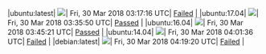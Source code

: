 |ubuntu:latest| ![](https://cdn.rawgit.com/Neilpang/acmetest/master/status/ubuntu-latest.svg?1522379836)| Fri, 30 Mar 2018 03:17:16 UTC| [Failed](https://github.com/Neilpang/acmetest/blob/master/logs/ubuntu-latest.out) |
|ubuntu:17.04| ![](https://cdn.rawgit.com/Neilpang/acmetest/master/status/ubuntu-17.04.svg?1522380950)| Fri, 30 Mar 2018 03:35:50 UTC| [Passed](https://github.com/Neilpang/acmetest/blob/master/logs/ubuntu-17.04.out) |
|ubuntu:16.04| ![](https://cdn.rawgit.com/Neilpang/acmetest/master/status/ubuntu-16.04.svg?1522381521)| Fri, 30 Mar 2018 03:45:21 UTC| [Passed](https://github.com/Neilpang/acmetest/blob/master/logs/ubuntu-16.04.out) |
|ubuntu:14.04| ![](https://cdn.rawgit.com/Neilpang/acmetest/master/status/ubuntu-14.04.svg?1522382496)| Fri, 30 Mar 2018 04:01:36 UTC| [Failed](https://github.com/Neilpang/acmetest/blob/master/logs/ubuntu-14.04.out) |
|debian:latest| ![](https://cdn.rawgit.com/Neilpang/acmetest/master/status/debian-latest.svg?1522383560)| Fri, 30 Mar 2018 04:19:20 UTC| [Failed](https://github.com/Neilpang/acmetest/blob/master/logs/debian-latest.out) |
